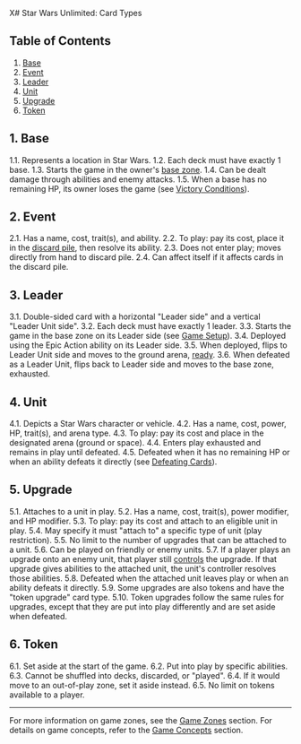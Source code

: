 X# Star Wars Unlimited: Card Types

## Table of Contents
1. [Base](#1-base)
2. [Event](#2-event)
3. [Leader](#3-leader)
4. [Unit](#4-unit)
5. [Upgrade](#5-upgrade)
6. [Token](#6-token)

## 1. Base
1.1. Represents a location in Star Wars.
1.2. Each deck must have exactly 1 base.
1.3. Starts the game in the owner's [base zone](game-zones.md#base-zone).
1.4. Can be dealt damage through abilities and enemy attacks.
1.5. When a base has no remaining HP, its owner loses the game (see [Victory Conditions](setup-and-victory.md#2-victory-conditions)).

## 2. Event
2.1. Has a name, cost, trait(s), and ability.
2.2. To play: pay its cost, place it in the [discard pile](game-zones.md#discard-pile), then resolve its ability.
2.3. Does not enter play; moves directly from hand to discard pile.
2.4. Can affect itself if it affects cards in the discard pile.

## 3. Leader
3.1. Double-sided card with a horizontal "Leader side" and a vertical "Leader Unit side".
3.2. Each deck must have exactly 1 leader.
3.3. Starts the game in the base zone on its Leader side (see [Game Setup](setup-and-victory.md#1-game-setup)).
3.4. Deployed using the Epic Action ability on its Leader side.
3.5. When deployed, flips to Leader Unit side and moves to the ground arena, [ready](game-concepts.md#5-ready-and-exhausted).
3.6. When defeated as a Leader Unit, flips back to Leader side and moves to the base zone, exhausted.

## 4. Unit
4.1. Depicts a Star Wars character or vehicle.
4.2. Has a name, cost, power, HP, trait(s), and arena type.
4.3. To play: pay its cost and place in the designated arena (ground or space).
4.4. Enters play exhausted and remains in play until defeated.
4.5. Defeated when it has no remaining HP or when an ability defeats it directly (see [Defeating Cards](game-concepts.md#6-defeating-cards)).

## 5. Upgrade
5.1. Attaches to a unit in play.
5.2. Has a name, cost, trait(s), power modifier, and HP modifier.
5.3. To play: pay its cost and attach to an eligible unit in play.
5.4. May specify it must "attach to" a specific type of unit (play restriction).
5.5. No limit to the number of upgrades that can be attached to a unit.
5.6. Can be played on friendly or enemy units.
5.7. If a player plays an upgrade onto an enemy unit, that player still [controls](game-concepts.md#4-card-ownership-and-control) the upgrade. If that upgrade gives abilities to the attached unit, the unit's controller resolves those abilities.
5.8. Defeated when the attached unit leaves play or when an ability defeats it directly.
5.9. Some upgrades are also tokens and have the "token upgrade" card type.
5.10. Token upgrades follow the same rules for upgrades, except that they are put into play differently and are set aside when defeated.

## 6. Token
6.1. Set aside at the start of the game.
6.2. Put into play by specific abilities.
6.3. Cannot be shuffled into decks, discarded, or "played".
6.4. If it would move to an out-of-play zone, set it aside instead.
6.5. No limit on tokens available to a player.

---

For more information on game zones, see the [Game Zones](game-zones.md) section.
For details on game concepts, refer to the [Game Concepts](game-concepts.md) section.